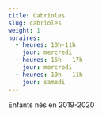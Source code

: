 ```yaml
---
title: Cabrioles
slug: cabrioles
weight: 1
horaires:
  - heures: 10h-11h
    jour: mercredi
  - heures: 16h - 17h
    jour: mercredi
  - heures: 10h - 11h
    jour: samedi
---
```

Enfants nés en 2019-2020
